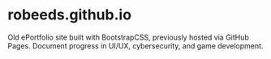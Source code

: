 # robeeds.github.io
Old ePortfolio site built with BootstrapCSS, previously hosted via GitHub Pages. Document progress in UI/UX, cybersecurity, and game development. 
